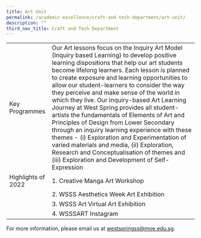 ```yaml
---
title: Art Unit
permalink: /academic-excellence/craft-and-tech-department/art-unit/
description: ""
third_nav_title: Craft and Tech Department
---
```


|  |    | 
| - | - |
| Key Programmes   | Our Art lessons focus on the Inquiry Art Model (Inquiry based Learning) to develop positive learning dispositions that help our art students become lifelong learners. Each lesson is planned to create exposure and learning opportunities to allow our student-learners to consider the way they perceive and make sense of the world in which they live. Our Inquiry-based Art Learning Journey at West Spring provides all student-artists the fundamentals of Elements of Art and Principles of Design from Lower Secondary through an inquiry learning experience with these themes - (i) Exploration and Experimentation of varied materials and media, (ii) Exploration, Research and Conceptualisation of themes and (iii) Exploration and Development of Self-Expression | 
| Highlights of 2022 | 1.  Creative Manga Art Workshop | 
| | 2.  WSSS Aesthetics Week Art Exhibition
| | 3.  WSSS Art Virtual Art Exhibition
| | 4.  WSSSART Instagram
    
For more information, please email us at [westspringss@moe.edu.sg](http://westspringss.moe.edu.sg/).